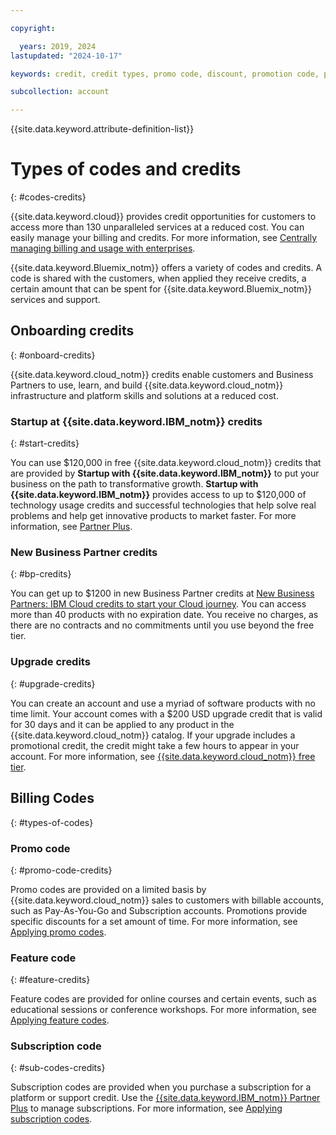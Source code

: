 ```yaml
---

copyright:

  years: 2019, 2024
lastupdated: "2024-10-17"

keywords: credit, credit types, promo code, discount, promotion code, promotional code, redeem promos, feature code, subscription code

subcollection: account

---
```


{{site.data.keyword.attribute-definition-list}}

# Types of codes and credits
{: #codes-credits}

{{site.data.keyword.cloud}} provides credit opportunities for customers to access more than 130 unparalleled services at a reduced cost. You can easily manage your billing and credits. For more information, see [Centrally managing billing and usage with enterprises](/docs/enterprise-management?topic=enterprise-management-enterprise).

{{site.data.keyword.Bluemix_notm}} offers a variety of codes and credits. A code is shared with the customers, when applied they receive credits, a certain amount that can be spent for {{site.data.keyword.Bluemix_notm}} services and support.

## Onboarding credits
{: #onboard-credits}

{{site.data.keyword.cloud_notm}} credits enable customers and Business Partners to use, learn, and build {{site.data.keyword.cloud_notm}} infrastructure and platform skills and solutions at a reduced cost.

### Startup at {{site.data.keyword.IBM_notm}} credits
{: #start-credits}

You can use $120,000 in free {{site.data.keyword.cloud_notm}} credits that are provided by **Startup with {{site.data.keyword.IBM_notm}}** to put your business on the path to transformative growth. **Startup with {{site.data.keyword.IBM_notm}}** provides access to up to $120,000 of technology usage credits and successful technologies that help solve real problems and help get innovative products to market faster. For more information, see [Partner Plus](https://www.ibm.com/partnerplus/isv).

### New Business Partner credits
{: #bp-credits}

You can get up to $1200 in new Business Partner credits at [New Business Partners: IBM Cloud credits to start your Cloud journey](https://www.ibm.com/partnerplus). You can access more than 40 products with no expiration date. You receive no charges, as there are no contracts and no commitments until you use beyond the free tier.


### Upgrade credits
{: #upgrade-credits}

You can create an account and use a myriad of software products with no time limit. Your account comes with a $200 USD upgrade credit that is valid for 30 days and it can be applied to any product in the {{site.data.keyword.cloud_notm}} catalog. If your upgrade includes a promotional credit, the credit might take a few hours to appear in your account. For more information, see [{{site.data.keyword.cloud_notm}} free tier](https://www.ibm.com/cloud/free).

## Billing Codes
{: #types-of-codes}

### Promo code
{: #promo-code-credits}

Promo codes are provided on a limited basis by {{site.data.keyword.cloud_notm}} sales to customers with billable accounts, such as Pay-As-You-Go and Subscription accounts. Promotions provide specific discounts for a set amount of time. For more information, see [Applying promo codes](/docs/account?topic=account-applying-promo-codes).

### Feature code
{: #feature-credits}

Feature codes are provided for online courses and certain events, such as educational sessions or conference workshops. For more information, see [Applying feature codes](/docs/account?topic=account-codes).

### Subscription code
{: #sub-codes-credits}

Subscription codes are provided when you purchase a subscription for a platform or support credit. Use the [{{site.data.keyword.IBM_notm}} Partner Plus](https://www.ibm.com/partnerplus) to manage subscriptions. For more information, see [Applying subscription codes](/docs/account?topic=account-subscription_code).
